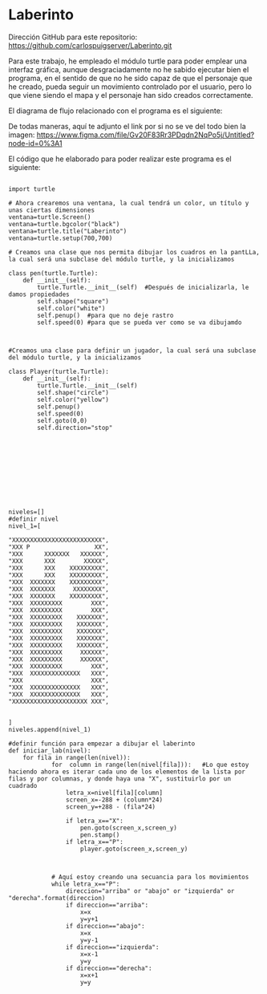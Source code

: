 # Laberinto
Dirección GitHub para este repositorio: https://github.com/carlospuigserver/Laberinto.git

Para este trabajo, he empleado el módulo turtle para poder emplear una interfaz gráfica, aunque desgraciadamente no he sabido ejecutar bien el programa, en el sentido de que no he sido capaz de que el personaje que he creado, pueda seguir un movimiento controlado por el usuario, pero lo que viene siendo el mapa y el personaje han sido creados correctamente.

El diagrama de flujo relacionado con el programa es el siguiente:








De todas maneras, aquí te adjunto el link por si no se ve del todo bien la imagen: https://www.figma.com/file/Gv20F83Rr3PDqdn2NqPo5j/Untitled?node-id=0%3A1




El código que he elaborado para poder realizar este programa es el siguiente:

```# Utilizamos módulo turtle para crear aplicaciones gráficas

import turtle

# Ahora crearemos una ventana, la cual tendrá un color, un título y unas ciertas dimensiones
ventana=turtle.Screen()
ventana=turtle.bgcolor("black")
ventana=turtle.title("Laberinto")
ventana=turtle.setup(700,700)

# Creamos una clase que nos permita dibujar los cuadros en la pantLLa, la cual será una subclase del módulo turtle, y la inicializamos

class pen(turtle.Turtle):
    def __init__(self):
        turtle.Turtle.__init__(self)  #Después de inicializarla, le damos propiedades
        self.shape("square")
        self.color("white")
        self.penup()  #para que no deje rastro
        self.speed(0) #para que se pueda ver como se va dibujamdo
    


#Creamos una clase para definir un jugador, la cual será una subclase del módulo turtle, y la inicializamos

class Player(turtle.Turtle):
    def __init__(self):
        turtle.Turtle.__init__(self)  
        self.shape("circle")
        self.color("yellow")
        self.penup()  
        self.speed(0)
        self.goto(0,0) 
        self.direction="stop"







    
        

            
niveles=[]
#definir nivel
nivel_1=[
 
"XXXXXXXXXXXXXXXXXXXXXXXXX",
"XXX P                  XX",
"XXX      XXXXXXX   XXXXXX",
"XXX      XXX        XXXXX",
"XXX      XXX    XXXXXXXXX",
"XXX      XXX    XXXXXXXXX",
"XXX  XXXXXXX    XXXXXXXXX",
"XXX  XXXXXXX     XXXXXXXX",
"XXX  XXXXXXX    XXXXXXXXX",
"XXX  XXXXXXXXX        XXX",
"XXX  XXXXXXXXX        XXX",
"XXX  XXXXXXXXX    XXXXXXX",
"XXX  XXXXXXXXX    XXXXXXX",
"XXX  XXXXXXXXX    XXXXXXX",
"XXX  XXXXXXXXX    XXXXXXX",
"XXX  XXXXXXXXX    XXXXXXX",
"XXX  XXXXXXXXX     XXXXXX",
"XXX  XXXXXXXXX     XXXXXX",
"XXX  XXXXXXXXX        XXX",
"XXX  XXXXXXXXXXXXXX   XXX",
"XXX                   XXX",
"XXX  XXXXXXXXXXXXXX   XXX",
"XXX  XXXXXXXXXXXXXX   XXX",
"XXXXXXXXXXXXXXXXXXXXX XXX",

    
]
niveles.append(nivel_1)

#definir función para empezar a dibujar el laberinto
def iniciar_lab(nivel):
    for fila in range(len(nivel)):    
            for  column in range(len(nivel[fila])):   #Lo que estoy haciendo ahora es iterar cada uno de los elementos de la lista por filas y por columnas, y donde haya una "X", sustituirlo por un cuadrado
                letra_x=nivel[fila][column]
                screen_x=-288 + (column*24)
                screen_y=+288 - (fila*24)

                if letra_x=="X":
                    pen.goto(screen_x,screen_y)
                    pen.stamp()
                if letra_x=="P":
                    player.goto(screen_x,screen_y)
            
            
            
            # Aquí estoy creando una secuancia para los movimientos
            while letra_x=="P":
                direccion="arriba" or "abajo" or "izquierda" or "derecha".format(direccion)
                if direccion=="arriba":
                    x=x
                    y=y+1
                if direccion=="abajo":
                    x=x
                    y=y-1
                if direccion=="izquierda":
                    x=x-1
                    y=y
                if direccion=="derecha":
                    x=x+1
                    y=y    
